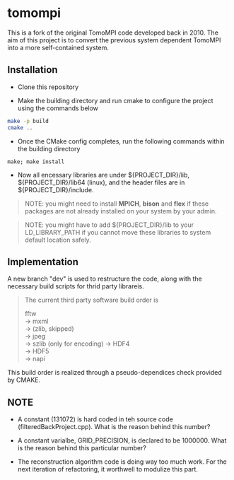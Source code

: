 # tomompi

This is a fork of the original TomoMPI code developed back in 2010.
The aim of this project is to convert the previous system dependent TomoMPI into a more self-contained system.


## Installation

* Clone this repository

* Make the building directory and run cmake to configure the project using the commands below

```bash
make -p build
cmake ..
```

* Once the CMake config completes, run the following commands within the building directory

```bahs
make; make install
```
* Now all encessary libraries are under ${PROJECT_DIR}/lib, ${PROJECT_DIR}/lib64 (linux), and the header files are in ${PROJECT_DIR}/include.

> NOTE: you might need to install __MPICH__, __bison__ and __flex__ if these packages are not already installed on your system by your admin.

> NOTE: you might have to add ${PROJECT_DIR}/lib to your LD_LIBRARY_PATH if you cannot move these libraries to system default location safely.

## Implementation

A new branch "dev" is used to restructure the code, along with the necessary build scripts for thrid party librareis.

> The current third party software build order is 
>
> fftw  
> -> mxml  
> -> (zlib, skipped)  
> -> jpeg  
> -> szlib (only for encoding) 
> -> HDF4  
> -> HDF5  
> -> napi

This build order is realized through a pseudo-dependices check provided by CMAKE.

## NOTE

* A constant (131072) is hard coded in teh source code (filteredBackProject.cpp). What is the reason behind this number?

* A constant varialbe, GRID_PRECISION, is declared to be 1000000. What is the reason behind this particular number?

* The reconstruction algorithm code is doing way too much work. For the next iteration of refactoring, it worthwell to modulize this part.
